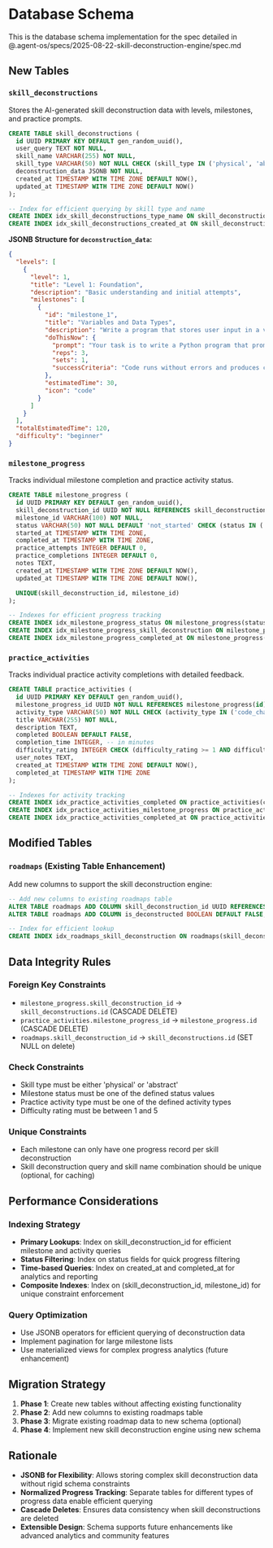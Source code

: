 # Database Schema

This is the database schema implementation for the spec detailed in @.agent-os/specs/2025-08-22-skill-deconstruction-engine/spec.md

## New Tables

### `skill_deconstructions`

Stores the AI-generated skill deconstruction data with levels, milestones, and practice prompts.

```sql
CREATE TABLE skill_deconstructions (
  id UUID PRIMARY KEY DEFAULT gen_random_uuid(),
  user_query TEXT NOT NULL,
  skill_name VARCHAR(255) NOT NULL,
  skill_type VARCHAR(50) NOT NULL CHECK (skill_type IN ('physical', 'abstract')),
  deconstruction_data JSONB NOT NULL,
  created_at TIMESTAMP WITH TIME ZONE DEFAULT NOW(),
  updated_at TIMESTAMP WITH TIME ZONE DEFAULT NOW()
);

-- Index for efficient querying by skill type and name
CREATE INDEX idx_skill_deconstructions_type_name ON skill_deconstructions(skill_type, skill_name);
CREATE INDEX idx_skill_deconstructions_created_at ON skill_deconstructions(created_at);
```

**JSONB Structure for `deconstruction_data`:**

```json
{
  "levels": [
    {
      "level": 1,
      "title": "Level 1: Foundation",
      "description": "Basic understanding and initial attempts",
      "milestones": [
        {
          "id": "milestone_1",
          "title": "Variables and Data Types",
          "description": "Write a program that stores user input in a variable and prints it back",
          "doThisNow": {
            "prompt": "Your task is to write a Python program that prompts the user for an integer and prints 'Even' if it's even, and 'Odd' if it's odd. You must use an if/else statement.",
            "reps": 3,
            "sets": 1,
            "successCriteria": "Code runs without errors and produces correct output"
          },
          "estimatedTime": 30,
          "icon": "code"
        }
      ]
    }
  ],
  "totalEstimatedTime": 120,
  "difficulty": "beginner"
}
```

### `milestone_progress`

Tracks individual milestone completion and practice activity status.

```sql
CREATE TABLE milestone_progress (
  id UUID PRIMARY KEY DEFAULT gen_random_uuid(),
  skill_deconstruction_id UUID NOT NULL REFERENCES skill_deconstructions(id) ON DELETE CASCADE,
  milestone_id VARCHAR(100) NOT NULL,
  status VARCHAR(50) NOT NULL DEFAULT 'not_started' CHECK (status IN ('not_started', 'in_progress', 'completed', 'failed')),
  started_at TIMESTAMP WITH TIME ZONE,
  completed_at TIMESTAMP WITH TIME ZONE,
  practice_attempts INTEGER DEFAULT 0,
  practice_completions INTEGER DEFAULT 0,
  notes TEXT,
  created_at TIMESTAMP WITH TIME ZONE DEFAULT NOW(),
  updated_at TIMESTAMP WITH TIME ZONE DEFAULT NOW(),

  UNIQUE(skill_deconstruction_id, milestone_id)
);

-- Indexes for efficient progress tracking
CREATE INDEX idx_milestone_progress_status ON milestone_progress(status);
CREATE INDEX idx_milestone_progress_skill_deconstruction ON milestone_progress(skill_deconstruction_id);
CREATE INDEX idx_milestone_progress_completed_at ON milestone_progress(completed_at);
```

### `practice_activities`

Tracks individual practice activity completions with detailed feedback.

```sql
CREATE TABLE practice_activities (
  id UUID PRIMARY KEY DEFAULT gen_random_uuid(),
  milestone_progress_id UUID NOT NULL REFERENCES milestone_progress(id) ON DELETE CASCADE,
  activity_type VARCHAR(50) NOT NULL CHECK (activity_type IN ('code_challenge', 'physical_practice', 'reading', 'video_watch')),
  title VARCHAR(255) NOT NULL,
  description TEXT,
  completed BOOLEAN DEFAULT FALSE,
  completion_time INTEGER, -- in minutes
  difficulty_rating INTEGER CHECK (difficulty_rating >= 1 AND difficulty_rating <= 5),
  user_notes TEXT,
  created_at TIMESTAMP WITH TIME ZONE DEFAULT NOW(),
  completed_at TIMESTAMP WITH TIME ZONE
);

-- Indexes for activity tracking
CREATE INDEX idx_practice_activities_completed ON practice_activities(completed);
CREATE INDEX idx_practice_activities_milestone_progress ON practice_activities(milestone_progress_id);
CREATE INDEX idx_practice_activities_completed_at ON practice_activities(completed_at);
```

## Modified Tables

### `roadmaps` (Existing Table Enhancement)

Add new columns to support the skill deconstruction engine:

```sql
-- Add new columns to existing roadmaps table
ALTER TABLE roadmaps ADD COLUMN skill_deconstruction_id UUID REFERENCES skill_deconstructions(id);
ALTER TABLE roadmaps ADD COLUMN is_deconstructed BOOLEAN DEFAULT FALSE;

-- Index for efficient lookup
CREATE INDEX idx_roadmaps_skill_deconstruction ON roadmaps(skill_deconstruction_id);
```

## Data Integrity Rules

### Foreign Key Constraints

- `milestone_progress.skill_deconstruction_id` → `skill_deconstructions.id` (CASCADE DELETE)
- `practice_activities.milestone_progress_id` → `milestone_progress.id` (CASCADE DELETE)
- `roadmaps.skill_deconstruction_id` → `skill_deconstructions.id` (SET NULL on delete)

### Check Constraints

- Skill type must be either 'physical' or 'abstract'
- Milestone status must be one of the defined status values
- Practice activity type must be one of the defined activity types
- Difficulty rating must be between 1 and 5

### Unique Constraints

- Each milestone can only have one progress record per skill deconstruction
- Skill deconstruction query and skill name combination should be unique (optional, for caching)

## Performance Considerations

### Indexing Strategy

- **Primary Lookups**: Index on skill_deconstruction_id for efficient milestone and activity queries
- **Status Filtering**: Index on status fields for quick progress filtering
- **Time-based Queries**: Index on created_at and completed_at for analytics and reporting
- **Composite Indexes**: Index on (skill_deconstruction_id, milestone_id) for unique constraint enforcement

### Query Optimization

- Use JSONB operators for efficient querying of deconstruction data
- Implement pagination for large milestone lists
- Use materialized views for complex progress analytics (future enhancement)

## Migration Strategy

1. **Phase 1**: Create new tables without affecting existing functionality
2. **Phase 2**: Add new columns to existing roadmaps table
3. **Phase 3**: Migrate existing roadmap data to new schema (optional)
4. **Phase 4**: Implement new skill deconstruction engine using new schema

## Rationale

- **JSONB for Flexibility**: Allows storing complex skill deconstruction data without rigid schema constraints
- **Normalized Progress Tracking**: Separate tables for different types of progress data enable efficient querying
- **Cascade Deletes**: Ensures data consistency when skill deconstructions are deleted
- **Extensible Design**: Schema supports future enhancements like advanced analytics and community features
